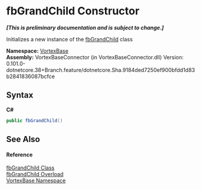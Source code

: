 # fbGrandChild Constructor 
 _**\[This is preliminary documentation and is subject to change.\]**_

Initializes a new instance of the <a href="T_VortexBase_fbGrandChild.md">fbGrandChild</a> class

**Namespace:**&nbsp;<a href="N_VortexBase.md">VortexBase</a><br />**Assembly:**&nbsp;VortexBaseConnector (in VortexBaseConnector.dll) Version: 0.101.0-dotnetcore.38+Branch.feature/dotnetcore.Sha.9184ded7250ef900bfdd1d83b2841836087bcfce

## Syntax

**C#**<br />
``` C#
public fbGrandChild()
```


## See Also


#### Reference
<a href="T_VortexBase_fbGrandChild.md">fbGrandChild Class</a><br /><a href="Overload_VortexBase_fbGrandChild__ctor.md">fbGrandChild Overload</a><br /><a href="N_VortexBase.md">VortexBase Namespace</a><br />